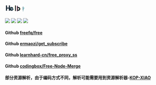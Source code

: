 ## <a href="https://t.me/Nan_nx"><img src="https://raw.githubusercontent.com/Nan-nx/Nan-nx/main/hello.gif" width="65px"/></a>
<a href="https://github.com/Nan-nx/En"><img src='https://img.shields.io/badge/Quan_X-v2.0-brown'/></a> 
<a href="https://github.com/Nan-nx/Scriptable"><img src='https://img.shields.io/badge/Scriptable-v1.0-orange'/></a>
<a href="https://github.com/Nan-nx/Book"><img src='https://img.shields.io/badge/Book-v3.0-red'/></a> 
<a href="https://t.me/Nan_nx"><img src='https://img.shields.io/badge/By-Nan--nx-green'/></a>

#### Github [freefq/free](https://github.com/freefq/free)
#### Github [ermaozi/get_subscribe](https://github.com/ermaozi/get_subscribe)
#### Github [learnhard-cn/free_proxy_ss](https://github.com/learnhard-cn/free_proxy_ss)
#### Github [codingbox/Free-Node-Merge](https://github.com/codingbox/Free-Node-Merge)

#### 部分资源解析，由于编码方式不同，解析可能需要用到资源解析器-[KOP-XIAO](https://raw.githubusercontent.com/KOP-XIAO/QuantumultX/master/Scripts/resource-parser.js)


